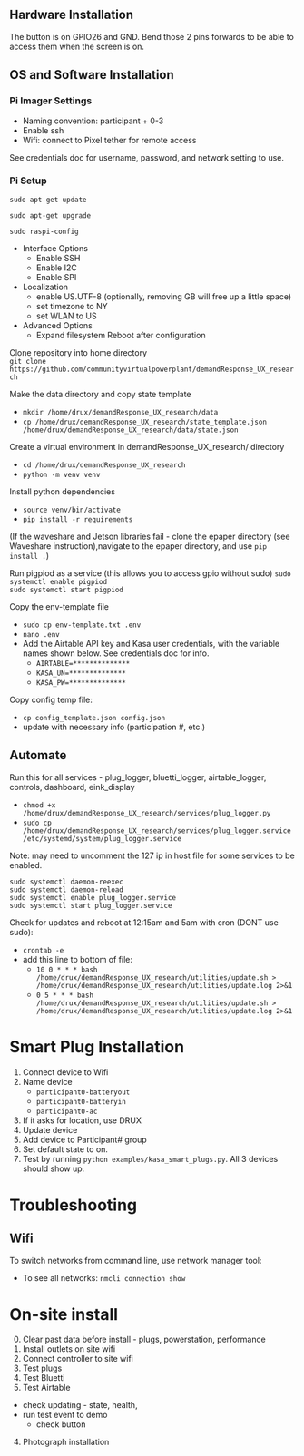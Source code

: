 
## Hardware Installation

The button is on GPIO26 and GND. Bend those 2 pins forwards to be able to access them when the screen is on.

## OS and Software Installation

### Pi Imager Settings

* Naming convention: participant + 0-3
* Enable ssh
* Wifi: connect to Pixel tether for remote access

See credentials doc for username, password, and network setting to use.

### Pi Setup

`sudo apt-get update`

`sudo apt-get upgrade`

`sudo raspi-config`
* Interface Options
	* Enable SSH
	* Enable I2C
	* Enable SPI
* Localization
	* enable US.UTF-8 (optionally, removing GB will free up a little space)
	* set timezone to NY
	* set WLAN to US
* Advanced Options
	* Expand filesystem
Reboot after configuration

Clone repository into home directory<br>
`git clone https://github.com/communityvirtualpowerplant/demandResponse_UX_research`

Make the data directory and copy state template
* `mkdir /home/drux/demandResponse_UX_research/data`
* `cp /home/drux/demandResponse_UX_research/state_template.json /home/drux/demandResponse_UX_research/data/state.json`

Create a virtual environment in demandResponse_UX_research/ directory
* `cd /home/drux/demandResponse_UX_research`
* `python -m venv venv`

Install python dependencies
* `source venv/bin/activate`
* `pip install -r requirements`

(If the waveshare and Jetson libraries fail - clone the epaper directory (see Waveshare instruction),navigate to the epaper directory, and use `pip install .`)

Run pigpiod as a service (this allows you to access gpio without sudo)
`sudo systemctl enable pigpiod`<br>
`sudo systemctl start pigpiod`

<!-- Edit hostname file, so the correct local IP can be retrieved easily
* `sudo nano /etc/hosts`
* comment out this line: `#127.0.1.1 HOSTNAME` -->

Copy the env-template file
* `sudo cp env-template.txt .env`
* `nano .env`
* Add the Airtable API key and Kasa user credentials, with the variable names shown below. See credentials doc for info.
	* `AIRTABLE=**************`
	* `KASA_UN=**************`
	* `KASA_PW=**************`

Copy config temp file:
* `cp config_template.json config.json`
* update with necessary info (participation #, etc.)

## Automate

Run this for all services - plug_logger, bluetti_logger, airtable_logger, controls, dashboard, eink_display
* `chmod +x /home/drux/demandResponse_UX_research/services/plug_logger.py`
* `sudo cp /home/drux/demandResponse_UX_research/services/plug_logger.service /etc/systemd/system/plug_logger.service`

Note: may need to uncomment the 127 ip in host file for some services to be enabled.

`sudo systemctl daemon-reexec`<br>
`sudo systemctl daemon-reload`<br>
`sudo systemctl enable plug_logger.service`<br>
`sudo systemctl start plug_logger.service`

Check for updates and reboot at 12:15am and 5am  with cron (DONT use sudo):
* `crontab -e`
* add this line to bottom of file:
	* `10 0 * * * bash /home/drux/demandResponse_UX_research/utilities/update.sh > /home/drux/demandResponse_UX_research/utilities/update.log 2>&1`
	* `0 5 * * * bash /home/drux/demandResponse_UX_research/utilities/update.sh > /home/drux/demandResponse_UX_research/utilities/update.log 2>&1`

<!-- `@midnight sudo reboot` -->

# Smart Plug Installation

1) Connect device to Wifi
2) Name device
	* `participant0-batteryout`
	* `participant0-batteryin`
	* `participant0-ac`
3) If it asks for location, use DRUX
4) Update device
5) Add device to Participant# group
6) Set default state to on.
7) Test by running `python examples/kasa_smart_plugs.py`. All 3 devices should show up.


# Troubleshooting

## Wifi

To switch networks from command line, use network manager tool:
* To see all networks: `nmcli connection show`


# On-site install

0) Clear past data before install - plugs, powerstation, performance
1) Install outlets on site wifi
2) Connect controller to site wifi
3) Test plugs
4) Test Bluetti
5) Test Airtable
* check updating - state, health,
* run test event to demo
	* check button
4) Photograph installation